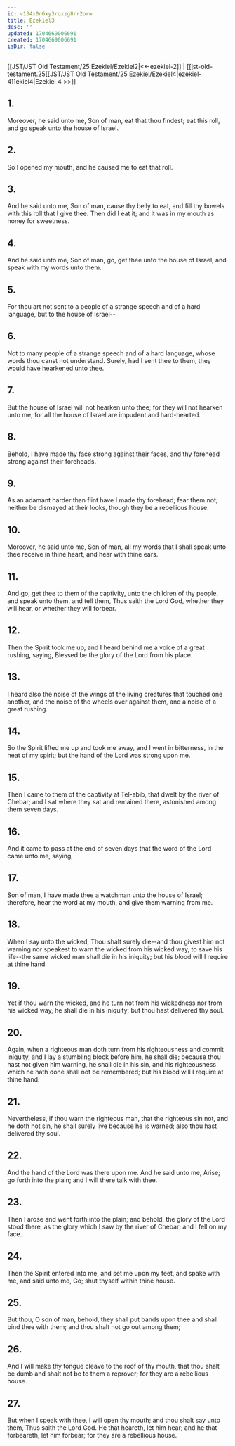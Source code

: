 ```yaml
---
id: v134x0n6xy3rqxzg8rr2orw
title: Ezekiel3
desc: ''
updated: 1704669006691
created: 1704669006691
isDir: false
---
```

[[JST/JST Old Testament/25 Ezekiel/Ezekiel2|<<-ezekiel-2]] | [[jst-old-testament.25[[JST/JST Old Testament/25 Ezekiel/Ezekiel4|ezekiel-4]]ekiel4|Ezekiel 4 >>]]
## 1.
Moreover, he said unto me, Son of man, eat that thou findest; eat this roll, and go speak unto the house of Israel.
## 2.
So I opened my mouth, and he caused me to eat that roll.
## 3.
And he said unto me, Son of man, cause thy belly to eat, and fill thy bowels with this roll that I give thee. Then did I eat it; and it was in my mouth as honey for sweetness.
## 4.
And he said unto me, Son of man, go, get thee unto the house of Israel, and speak with my words unto them.
## 5.
For thou art not sent to a people of a strange speech and of a hard language, but to the house of Israel\--
## 6.
Not to many people of a strange speech and of a hard language, whose words thou canst not understand. Surely, had I sent thee to them, they would have hearkened unto thee.
## 7.
But the house of Israel will not hearken unto thee; for they will not hearken unto me; for all the house of Israel are impudent and hard-hearted.
## 8.
Behold, I have made thy face strong against their faces, and thy forehead strong against their foreheads.
## 9.
As an adamant harder than flint have I made thy forehead; fear them not; neither be dismayed at their looks, though they be a rebellious house.
## 10.
Moreover, he said unto me, Son of man, all my words that I shall speak unto thee receive in thine heart, and hear with thine ears.
## 11.
And go, get thee to them of the captivity, unto the children of thy people, and speak unto them, and tell them, Thus saith the Lord God, whether they will hear, or whether they will forbear.
## 12.
Then the Spirit took me up, and I heard behind me a voice of a great rushing, saying, Blessed be the glory of the Lord from his place.
## 13.
I heard also the noise of the wings of the living creatures that touched one another, and the noise of the wheels over against them, and a noise of a great rushing.
## 14.
So the Spirit lifted me up and took me away, and I went in bitterness, in the heat of my spirit; but the hand of the Lord was strong upon me.
## 15.
Then I came to them of the captivity at Tel-abib, that dwelt by the river of Chebar; and I sat where they sat and remained there, astonished among them seven days.
## 16.
And it came to pass at the end of seven days that the word of the Lord came unto me, saying,
## 17.
Son of man, I have made thee a watchman unto the house of Israel; therefore, hear the word at my mouth, and give them warning from me.
## 18.
When I say unto the wicked, Thou shalt surely die\--and thou givest him not warning nor speakest to warn the wicked from his wicked way, to save his life\--the same wicked man shall die in his iniquity; but his blood will I require at thine hand.
## 19.
Yet if thou warn the wicked, and he turn not from his wickedness nor from his wicked way, he shall die in his iniquity; but thou hast delivered thy soul.
## 20.
Again, when a righteous man doth turn from his righteousness and commit iniquity, and I lay a stumbling block before him, he shall die; because thou hast not given him warning, he shall die in his sin, and his righteousness which he hath done shall not be remembered; but his blood will I require at thine hand.
## 21.
Nevertheless, if thou warn the righteous man, that the righteous sin not, and he doth not sin, he shall surely live because he is warned; also thou hast delivered thy soul.
## 22.
And the hand of the Lord was there upon me. And he said unto me, Arise; go forth into the plain; and I will there talk with thee.
## 23.
Then I arose and went forth into the plain; and behold, the glory of the Lord stood there, as the glory which I saw by the river of Chebar; and I fell on my face.
## 24.
Then the Spirit entered into me, and set me upon my feet, and spake with me, and said unto me, Go; shut thyself within thine house.
## 25.
But thou, O son of man, behold, they shall put bands upon thee and shall bind thee with them; and thou shalt not go out among them;
## 26.
And I will make thy tongue cleave to the roof of thy mouth, that thou shalt be dumb and shalt not be to them a reprover; for they are a rebellious house.
## 27.
But when I speak with thee, I will open thy mouth; and thou shalt say unto them, Thus saith the Lord God. He that heareth, let him hear; and he that forbeareth, let him forbear; for they are a rebellious house.

